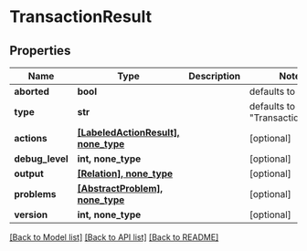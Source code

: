 # TransactionResult

## Properties
Name | Type | Description | Notes
------------ | ------------- | ------------- | -------------
**aborted** | **bool** |  | defaults to False
**type** | **str** |  | defaults to "TransactionResult"
**actions** | [**[LabeledActionResult], none_type**](LabeledActionResult.md) |  | [optional] 
**debug_level** | **int, none_type** |  | [optional] 
**output** | [**[Relation], none_type**](Relation.md) |  | [optional] 
**problems** | [**[AbstractProblem], none_type**](AbstractProblem.md) |  | [optional] 
**version** | **int, none_type** |  | [optional] 

[[Back to Model list]](../README.md#documentation-for-models) [[Back to API list]](../README.md#documentation-for-api-endpoints) [[Back to README]](../README.md)


